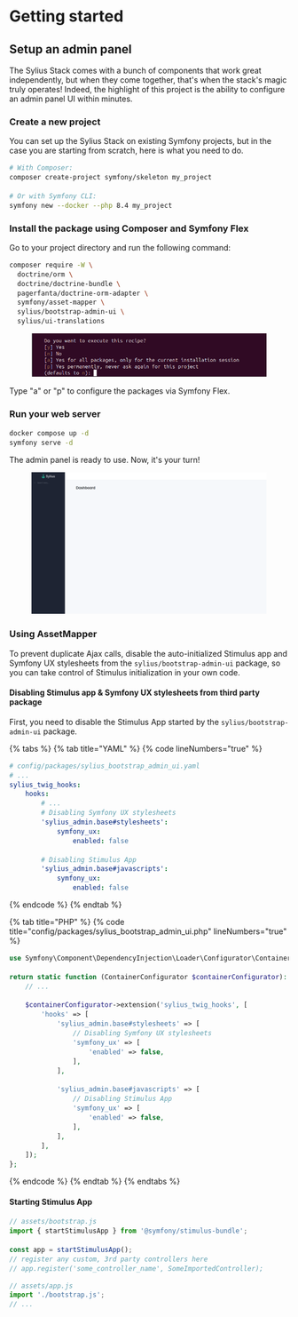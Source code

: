 # Getting started

## Setup an admin panel

The Sylius Stack comes with a bunch of components that work great independently, but when they come together, that's when the stack's magic truly operates! 
Indeed, the highlight of this project is the ability to configure an admin panel UI within minutes.

### Create a new project

You can set up the Sylius Stack on existing Symfony projects, but in the case you are starting from scratch, here is what you need to do.

```bash
# With Composer:
composer create-project symfony/skeleton my_project

# Or with Symfony CLI:
symfony new --docker --php 8.4 my_project
````

### Install the package using Composer and Symfony Flex

Go to your project directory and run the following command:

```bash
composer require -W \
  doctrine/orm \
  doctrine/doctrine-bundle \
  pagerfanta/doctrine-orm-adapter \
  symfony/asset-mapper \
  sylius/bootstrap-admin-ui \
  sylius/ui-translations
```

<div data-full-width="false">

<figure><img src=".gitbook/assets/recipes.png" alt="Flex recipes"></figure>

</div>

Type "a" or "p" to configure the packages via Symfony Flex.

### Run your web server

```bash
docker compose up -d
symfony serve -d
```

The admin panel is ready to use.
Now, it's your turn!

<div data-full-width="false">

<figure><img src=".gitbook/assets/admin-dashboard.png" alt="Admin dashboard overview"></figure>

</div>

### Using AssetMapper

To prevent duplicate Ajax calls, disable the auto-initialized Stimulus app and Symfony UX stylesheets from the `sylius/bootstrap-admin-ui` package, so you can take control of Stimulus initialization in your own code.

#### Disabling Stimulus app & Symfony UX stylesheets from third party package

First, you need to disable the Stimulus App started by the `sylius/bootstrap-admin-ui` package.

{% tabs %}
{% tab title="YAML" %}
{% code lineNumbers="true" %}
```yaml
# config/packages/sylius_bootstrap_admin_ui.yaml
# ...
sylius_twig_hooks:
    hooks:
        # ...
        # Disabling Symfony UX stylesheets
        'sylius_admin.base#stylesheets':
            symfony_ux:
                enabled: false    
           
        # Disabling Stimulus App        
        'sylius_admin.base#javascripts':
            symfony_ux:
                enabled: false
```
{% endcode %}
{% endtab %}

{% tab title="PHP" %}
{% code title="config/packages/sylius_bootstrap_admin_ui.php" lineNumbers="true" %}
```php
use Symfony\Component\DependencyInjection\Loader\Configurator\ContainerConfigurator;

return static function (ContainerConfigurator $containerConfigurator): void {
    // ...

    $containerConfigurator->extension('sylius_twig_hooks', [
        'hooks' => [
            'sylius_admin.base#stylesheets' => [
                // Disabling Symfony UX stylesheets
                'symfony_ux' => [
                    'enabled' => false,
                ],
            ],
            
            'sylius_admin.base#javascripts' => [
                // Disabling Stimulus App        
                'symfony_ux' => [
                    'enabled' => false,
                ],
            ],
        ],    
    ]);
};
```
{% endcode %}
{% endtab %}
{% endtabs %}

#### Starting Stimulus App

```js
// assets/bootstrap.js
import { startStimulusApp } from '@symfony/stimulus-bundle';

const app = startStimulusApp();
// register any custom, 3rd party controllers here
// app.register('some_controller_name', SomeImportedController);
```

```js
// assets/app.js
import './bootstrap.js';
// ...
```
